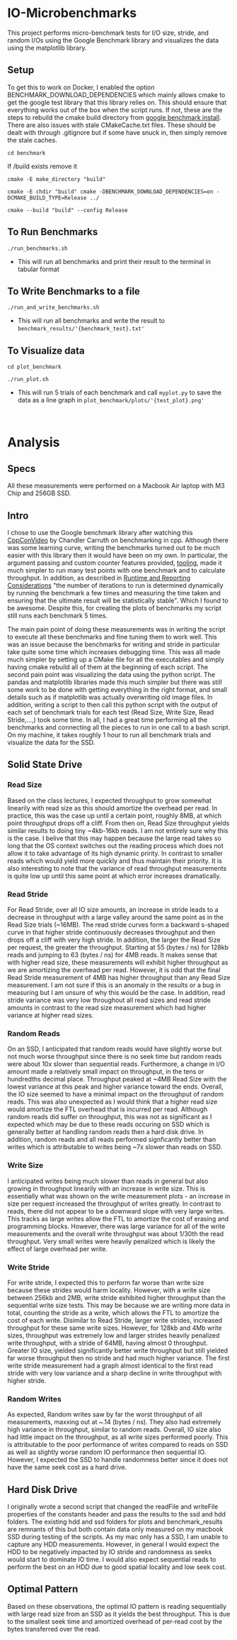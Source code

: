 # IO-Microbenchmarks

This project performs micro-benchmark tests for I/O size, stride, and random I/Os using the Google Benchmark library and visualizes the data using the matplotlib library.

## Setup
To get this to work on Docker, I enabled the option BENCHMARK_DOWNLOAD_DEPENDENCIES which mainly allows cmake to get the google test library that this library relies on. This should ensure that everything works out of the box when the script runs. If not, these are the steps to rebuild the cmake build directory from [google benchmark install](https://github.com/google/benchmark). There are also issues with stale CMakeCache.txt files. These should be dealt with through .gitignore but if some have snuck in, then simply remove the stale caches.


``` cd benchmark ```

If /build exists remove it

``` cmake -E make_directory "build" ```

``` cmake -E chdir "build" cmake -DBENCHMARK_DOWNLOAD_DEPENDENCIES=on -DCMAKE_BUILD_TYPE=Release ../ ```

``` cmake --build "build" --config Release ```

## To Run Benchmarks
``` ./run_benchmarks.sh ```
- This will run all benchmarks and print their result to the terminal in tabular format


## To Write Benchmarks to a file
``` ./run_and_write_benchmarks.sh ```
- This will run all benchmarks and write the result to `benchmark_results/'{benchmark_test}.txt'`

## To Visualize data
``` cd plot_benchmark ```

``` ./run_plot.sh ```
- This will run 5 trials of each benchmark and call `myplot.py` to save the data as a line graph in `plot_benchmark/plots/'{test_plot}.png'`

<br />

# Analysis

## Specs
All these measurements were performed on a Macbook Air laptop with M3 Chip and 256GB SSD.

## Intro
I chose to use the Google benchmark library after watching this [CppConVideo](https://www.youtube.com/watch?v=nXaxk27zwlk) by Chandler Carruth on benchmarking in cpp. Although there was some learning curve, writing the benchmarks turned out to be much easier with this library then it would have been on my own. In particular, the argument passing and custom counter features provided, [tooling](https://github.com/google/benchmark/blob/main/docs/user_guide.md), made it much simpler to run many test points with one benchmark and to calculate throughput. In addition, as described in [Runtime and Reporting Considerations](https://github.com/google/benchmark/blob/main/docs/user_guide.md) "the number of iterations to run is determined dynamically by running the benchmark a few times and measuring the time taken and ensuring that the ultimate result will be statistically stable". Which I found to be awesome. Despite this, for creating the plots of benchmarks my script still runs each benchmark 5 times.

The main pain point of doing these measurements was in writing the script to execute all these benchmarks and fine tuning them to work well. This was an issue because the benchmarks for writing and stride in particular take quite some time which increases debugging time. This was all made much simpler by setting up a CMake file for all the executables and simply having cmake rebuild all of them at the beginning of each script. The second pain point was visualizing the data using the python script. The pandas and matplotlib libraries made this much simpler but there was still some work to be done with getting everything in the right format, and small details such as if matplotlib was actually overwriting old image files. In addition, writing a script to then call this python script with the output of each set of benchmark trials for each test (Read Size, Write Size, Read Stride,...,) took some time. In all, I had a great time performing all the benchmarks and connecting all the pieces to run in one call to a bash script. On my machine, it takes roughly 1 hour to run all benchmark trials and visualize the data for the SSD.

## Solid State Drive

### Read Size
Based on the class lectures, I expected throughput to grow somewhat linearily with read size as this should amortize the overhead per read. In practice, this was the case up until a certain point, roughly 8MB, at which point throughput drops off a cliff. From then on, Read Size throughput yields similar results to doing tiny ~4kb-16kb reads. I am not entirely sure why this is the case. I belive that this may happen because the large read takes so long that the OS context switches out the reading process which does not allow it to take advantage of its high dynamic pririty. In contrast to smaller reads which would yield more quickly and thus maintain their priority. It is also interesting to note that the variance of read throughput measurements is quite low up until this same point at which error increases dramatically.

### Read Stride
For Read Stride, over all IO size amounts, an increase in stride leads to a decrease in throughput with a large valley around the same point as in the Read Size trials (~16MB). The read stride curves form a backward s-shaped curve in that higher stride continuously decreases throughput and then drops off a cliff with very high stride. In addition, the larger the Read Size per request, the greater the throughput. Starting at 55 (bytes / ns) for 128kb reads and jumping to 63 (bytes / ns) for 4MB reads. It makes sense that with higher read size, these measurements will exhibit higher throughput as we are amortizing the overhead per read. However, it is odd that the final Read Stride measurement of 4MB has higher throughput than any Read Size measurement. I am not sure if this is an anomaly in the results or a bug in measuring but I am unsure of why this would be the case. In addition, read stride variance was very low throughout all read sizes and read stride amounts in contrast to the read size measurement which had higher variance at higher read sizes.

### Random Reads
On an SSD, I anticipated that random reads would have slightly worse but not much worse throughput since there is no seek time but random reads were about 10x slower than sequential reads. Furthermore, a change in I/O amount made a relatively small impact on throughput, in the tens or hundredths decimal place. Throughput peaked at ~4MB Read Size with the lowest variance at this peak and higher variance toward the ends. Overall, the IO size seemed to have a minimal impact on the throughput of random reads. This was also unexpected as I would think that a higher read size would amortize the FTL overhead that is incurred per read. Although random reads did suffer on throughput, this was not as significant as I expected which may be due to these reads occuring on SSD which is generally better at handling random reads then a hard disk drive. In addition, random reads and all reads performed signficantly better than writes which is attributable to writes being ~7x slower than reads on SSD.

### Write Size
I anticipated writes being much slower than reads in general but also growing in throughput linearily with an increase in write size. This is essentially what was shown on the write measurement plots - an increase in size per request increased the throughput of writes greatly. In contrast to reads, there did not appear to be a downward slope with very large writes. This tracks as large writes allow the FTL to amortize the cost of erasing and programming blocks. However, there was large variance for all of the write measurements and the overall write throughput was about 1/30th the read throughput. Very small writes were heavily penalized which is likely the effect of large overhead per write. 

### Write Stride
For write stride, I expected this to perform far worse than write size because these strides would harm locality. However, with a write size between 256kb and 2MB, write stride exhibited higher throughput than the sequential write size tests. This may be because we are writing more data in total, counting the stride as a write, which allows the FTL to amortize the cost of each write. Disimilar to Read Stride, larger write strides, increased throughput for these same write sizes. However, for 128kb and 4Mb write sizes, throughput was extremely low and larger strides heavily penalized write throughput, with a stride of 64MB, having almost 0 throughput. Greater IO size, yielded significantly better write throughput but still yielded far worse throughput then no stride and had much higher variance. The first write stride measurement had a graph almost identical to the first read stride with very low variance and a sharp decline in write throughput with higher stride.

### Random Writes
As expected, Random writes saw by far the worst throughput of all measurements, maxxing out at ~.14 (bytes / ns). They also had extremely high variance in throughput, similar to random reads. Overall, IO size also had little impact on the throughput, as all write sizes performed poorly. This is attributable to the poor performance of writes compared to reads on SSD as well as slightly worse random IO performance then sequential IO. However, I expected the SSD to handle randomness better since it does not have the same seek cost as a hard drive.


## Hard Disk Drive
I originally wrote a second script that changed the readFile and writeFile properties of the constants header and pass the results to the ssd and hdd folders. The existing hdd and ssd folders for plots and benchmark_results are remnants of this but both contain data only measured on my macbook SSD during testing of the scripts. As my mac only has a SSD, I am unable to capture any HDD measurements. However, in general I would expect the HDD to be negatively impacted by IO stride and randomness as seeks would start to dominate IO time. I would also expect sequential reads to perform the best on an HDD due to good spatial locality and low seek cost.

## Optimal Pattern
Based on these observations, the optimal IO pattern is reading sequentially with large read size from an SSD as it yields the best throughput. This is due to the smallest seek time and amortized overhead of per-read cost by the bytes transferred over the read.

